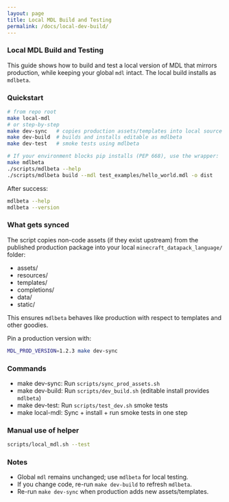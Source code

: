 ```yaml
---
layout: page
title: Local MDL Build and Testing
permalink: /docs/local-dev-build/
---
```


### Local MDL Build and Testing

This guide shows how to build and test a local version of MDL that mirrors production, while keeping your global `mdl` intact. The local build installs as `mdlbeta`.

### Quickstart

```bash
# from repo root
make local-mdl
# or step-by-step
make dev-sync   # copies production assets/templates into local source
make dev-build  # builds and installs editable as mdlbeta
make dev-test   # smoke tests using mdlbeta

# If your environment blocks pip installs (PEP 668), use the wrapper:
make mdlbeta
./scripts/mdlbeta --help
./scripts/mdlbeta build --mdl test_examples/hello_world.mdl -o dist
```

After success:

```bash
mdlbeta --help
mdlbeta --version
```

### What gets synced

The script copies non-code assets (if they exist upstream) from the published production package into your local `minecraft_datapack_language/` folder:

- assets/
- resources/
- templates/
- completions/
- data/
- static/

This ensures `mdlbeta` behaves like production with respect to templates and other goodies.

Pin a production version with:

```bash
MDL_PROD_VERSION=1.2.3 make dev-sync
```

### Commands

- make dev-sync: Run `scripts/sync_prod_assets.sh`
- make dev-build: Run `scripts/dev_build.sh` (editable install provides `mdlbeta`)
- make dev-test: Run `scripts/test_dev.sh` smoke tests
- make local-mdl: Sync + install + run smoke tests in one step

### Manual use of helper

```bash
scripts/local_mdl.sh --test
```

### Notes

- Global `mdl` remains unchanged; use `mdlbeta` for local testing.
- If you change code, re-run `make dev-build` to refresh `mdlbeta`.
- Re-run `make dev-sync` when production adds new assets/templates.

